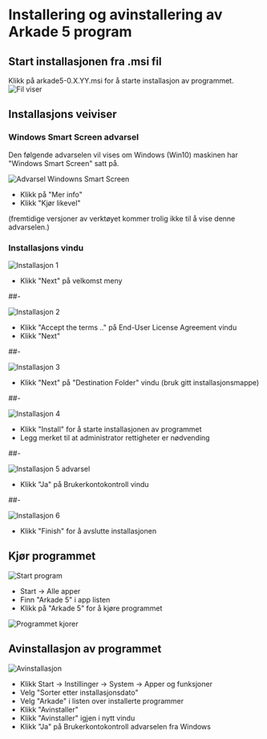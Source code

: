 # Installering og avinstallering av Arkade 5 program

## Start installasjonen fra .msi fil
Klikk på arkade5-0.X.YY.msi for å starte installasjon av programmet.
![](img/NedlastningerFilViser.png "Fil viser")

## Installasjons veiviser
### Windows Smart Screen advarsel
Den følgende advarselen vil vises om Windows (Win10) maskinen har "Windows Smart Screen" satt på.
  
![](img/WinSmartScreenWarning.png "Advarsel Windowns Smart Screen")  

*   Klikk på "Mer info"
*   Klikk "Kjør likevel"

(fremtidige versjoner av verktøyet kommer trolig ikke til å vise denne advarselen.)

### Installasjons vindu
![](img/ArkadeSetup_01.png "Installasjon 1")

*   Klikk "Next" på velkomst meny

##-

![](img/ArkadeSetup_02.png "Installasjon 2")


*   Klikk "Accept the terms .." på End-User License Agreement vindu
*   Klikk "Next"

##-

![](img/ArkadeSetup_03.png "Installasjon 3")

*   Klikk "Next" på "Destination Folder" vindu (bruk gitt installasjonsmappe)

##-

![](img/ArkadeSetup_04.png "Installasjon 4")

*   Klikk "Install" for å starte installasjonen av programmet
*   Legg merket til at administrator rettigheter er nødvending

##-

![](img/ArkadeSetup_05.png "Installasjon 5 advarsel")

*   Klikk "Ja" på Brukerkontokontroll vindu

##-

![](img/ArkadeSetup_06.png "Installasjon 6")

*   Klikk "Finish" for å avslutte installasjonen

## Kjør programmet
![](img/RunTool.png "Start program")

*   Start -> Alle apper
*   Finn "Arkade 5" i app listen
*   Klikk på "Arkade 5" for å kjøre programmet

  
![](img/toolRunning.png "Programmet kjorer")

## Avinstallasjon av programmet

![](img/Uninstall_02.png "Avinstallasjon")

*   Klikk Start -> Instillinger -> System -> Apper og funksjoner
*   Velg "Sorter etter installasjonsdato"
*   Velg "Arkade" i listen over installerte programmer
*   Klikk "Avinstaller"
*   Klikk "Avinstaller" igjen i nytt vindu
*   Klikk "Ja" på Brukerkontokontroll advarselen fra Windows
